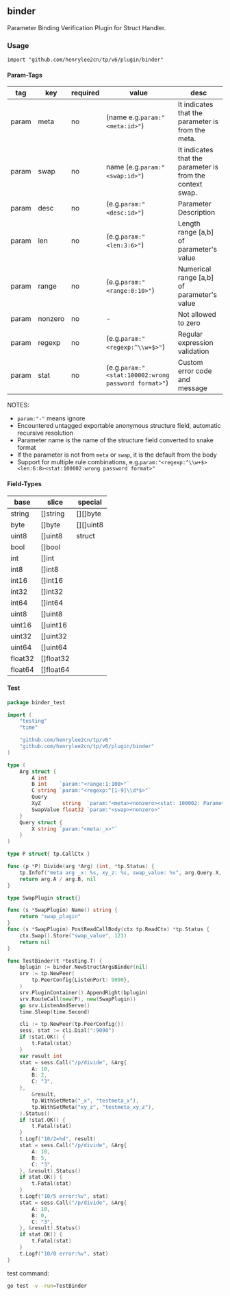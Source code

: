 ## binder

Parameter Binding Verification Plugin for Struct Handler.

### Usage

`import "github.com/henrylee2cn/tp/v6/plugin/binder"`

#### Param-Tags

tag   |   key    | required |     value     |   desc
------|----------|----------|---------------|----------------------------------
param |   meta    | no |  (name e.g.`param:"<meta:id>"`)  | It indicates that the parameter is from the meta.
param |   swap    | no |   name (e.g.`param:"<swap:id>"`)  | It indicates that the parameter is from the context swap.
param |   desc   |      no      |     (e.g.`param:"<desc:id>"`)   | Parameter Description
param |   len    |      no      |   (e.g.`param:"<len:3:6>"`)  | Length range [a,b] of parameter's value
param |   range  |      no      |   (e.g.`param:"<range:0:10>"`)   | Numerical range [a,b] of parameter's value
param |  nonzero |      no      |    -    | Not allowed to zero
param |  regexp  |      no      |   (e.g.`param:"<regexp:^\\w+$>"`)  | Regular expression validation
param |   stat   |      no      |(e.g.`param:"<stat:100002:wrong password format>"`)| Custom error code and message

NOTES:

* `param:"-"` means ignore
* Encountered untagged exportable anonymous structure field, automatic recursive resolution
* Parameter name is the name of the structure field converted to snake format
* If the parameter is not from `meta` or `swap`, it is the default from the body
* Support for multiple rule combinations, e.g.`param:"<regexp:^\\w+$><len:6:8><stat:100002:wrong password format>"`

#### Field-Types

base    |   slice    | special
--------|------------|------------
string  |  []string  | [][]byte
byte    |  []byte    | [][]uint8
uint8   |  []uint8   | struct
bool    |  []bool    |
int     |  []int     |
int8    |  []int8    |
int16   |  []int16   |
int32   |  []int32   |
int64   |  []int64   |
uint8   |  []uint8   |
uint16  |  []uint16  |
uint32  |  []uint32  |
uint64  |  []uint64  |
float32 |  []float32 |
float64 |  []float64 |


#### Test

```go
package binder_test

import (
	"testing"
	"time"

	"github.com/henrylee2cn/tp/v6"
	"github.com/henrylee2cn/tp/v6/plugin/binder"
)

type (
	Arg struct {
		A int
		B int    `param:"<range:1:100>"`
		C string `param:"<regexp:^[1-9]\\d*$>"`
		Query
		XyZ       string  `param:"<meta><nonzero><stat: 100002: Parameter cannot be empty>"`
		SwapValue float32 `param:"<swap><nonzero>"`
	}
	Query struct {
		X string `param:"<meta:_x>"`
	}
)

type P struct{ tp.CallCtx }

func (p *P) Divide(arg *Arg) (int, *tp.Status) {
	tp.Infof("meta arg _x: %s, xy_z: %s, swap_value: %v", arg.Query.X, arg.XyZ, arg.SwapValue)
	return arg.A / arg.B, nil
}

type SwapPlugin struct{}

func (s *SwapPlugin) Name() string {
	return "swap_plugin"
}
func (s *SwapPlugin) PostReadCallBody(ctx tp.ReadCtx) *tp.Status {
	ctx.Swap().Store("swap_value", 123)
	return nil
}

func TestBinder(t *testing.T) {
	bplugin := binder.NewStructArgsBinder(nil)
	srv := tp.NewPeer(
		tp.PeerConfig{ListenPort: 9090},
	)
	srv.PluginContainer().AppendRight(bplugin)
	srv.RouteCall(new(P), new(SwapPlugin))
	go srv.ListenAndServe()
	time.Sleep(time.Second)

	cli := tp.NewPeer(tp.PeerConfig{})
	sess, stat := cli.Dial(":9090")
	if !stat.OK() {
		t.Fatal(stat)
	}
	var result int
	stat = sess.Call("/p/divide", &Arg{
		A: 10,
		B: 2,
		C: "3",
	},
		&result,
		tp.WithSetMeta("_x", "testmeta_x"),
		tp.WithSetMeta("xy_z", "testmeta_xy_z"),
	).Status()
	if !stat.OK() {
		t.Fatal(stat)
	}
	t.Logf("10/2=%d", result)
	stat = sess.Call("/p/divide", &Arg{
		A: 10,
		B: 5,
		C: "3",
	}, &result).Status()
	if stat.OK() {
		t.Fatal(stat)
	}
	t.Logf("10/5 error:%v", stat)
	stat = sess.Call("/p/divide", &Arg{
		A: 10,
		B: 0,
		C: "3",
	}, &result).Status()
	if stat.OK() {
		t.Fatal(stat)
	}
	t.Logf("10/0 error:%v", stat)
}
```

test command:

```sh
go test -v -run=TestBinder
```